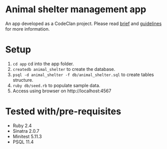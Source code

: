 # Animal shelter management app

An app developed as a CodeClan project. Please read [brief](./BRIEF.md) and [guidelines](./GUIDELINES.md) for more information.

# Setup

1. `cd app` cd into the app folder.
2. `createdb animal_shelter` to create the database.
3. `psql -d animal_shelter -f db/animal_shelter.sql` to create tables structure.
4. `ruby db/seed.rb` to populate sample data.
5. Access using browser on http://localhost:4567

# Tested with/pre-requisites

* Ruby 2.4
* Sinatra 2.0.7
* Minitest 5.11.3
* PSQL 11.4

